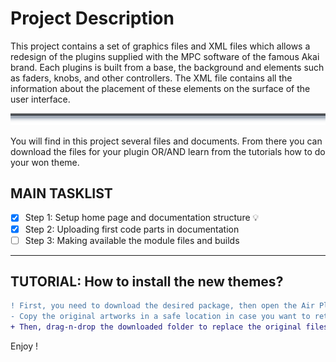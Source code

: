 # Project Description

This project contains a set of graphics files and XML files which allows a redesign of the plugins supplied with the MPC software of the famous Akai brand. Each plugins is built from a base, the background and elements such as faders, knobs, and other controllers. The XML file contains all the information about the placement of these elements on the surface of the user interface.

![sepratator](https://github.com/KoreTeknology/AIR-Plugins-GUI-Design-for-MPC-Software/blob/main/Documentation/images/separator.png)

You will find in this project several files and documents. From there you can download the files for your plugin OR/AND learn from the tutorials how to do your won theme.

## MAIN TASKLIST
- [x] Step 1: Setup home page and documentation structure :bulb:
- [x] Step 2: Uploading first code parts in documentation
- [ ] Step 3: Making available the module files and builds

---

## TUTORIAL: How to install the new themes?

```diff 
! First, you need to download the desired package, then open the Air Plugins Themes folder in your computer.
- Copy the original artworks in a safe location in case you want to return to the original design!
+ Then, drag-n-drop the downloaded folder to replace the original files
```
Enjoy !

